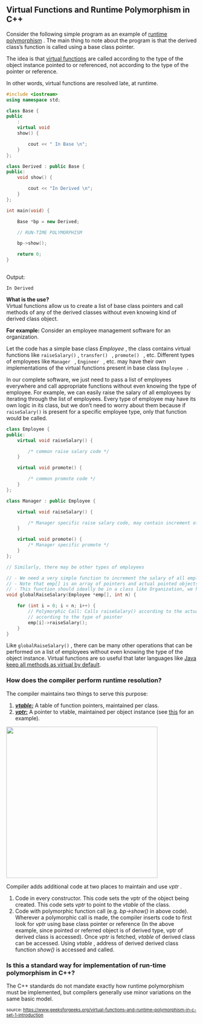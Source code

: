 ## Virtual Functions and Runtime Polymorphism in C++ 

Consider the following simple program as an example of [runtime
polymorphism](https://www.geeksforgeeks.org/polymorphism-in-c/) . The main thing to note about the
program is that the derived class’s function is called using a base class pointer.

The idea is that [virtual functions](01_virtual_functions.md) are called according to the type of the object instance pointed to or referenced, not according to the type of the pointer or reference.

In other words, virtual functions are resolved late, at runtime.

```cpp
#include <iostream>
using namespace std;

class Base {
public
    :
    virtual void
    show() {

        cout << " In Base \n";
    }
};

class Derived : public Base {
public:
    void show() {

        cout << "In Derived \n";
    }
};

int main(void) {

    Base *bp = new Derived;

    // RUN-TIME POLYMORPHISM

    bp->show();

    return 0;
}
    
```

Output:
```
In Derived
```
  
**What is the use?**  
Virtual functions allow us to create a list of base class pointers and call methods of any of the derived classes without even knowing kind of derived class object.

**For example:** Consider an employee management software for an organization.

Let the code has a simple base class *Employee* , the class contains virtual functions like `raiseSalary()` ,  `transfer() ` ,  `promote() ` , etc. Different types of employees like  `Manager ` ,  `Engineer ` , etc. may have their own implementations of the virtual functions present in base class  `Employee ` .

In our complete software, we just need to pass a list of employees everywhere and call appropriate
functions without even knowing the type of employee. For example, we can easily raise the salary of
all employees by iterating through the list of employees. Every type of employee may have its own
logic in its class, but we don’t need to worry about them because if `raiseSalary()` is present for
a specific employee type, only that function would be called.

```cpp 
class Employee {
public:
    virtual void raiseSalary() {

        /* common raise salary code */
    }

    virtual void promote() {

        /* common promote code */
    }
};

class Manager : public Employee {

    virtual void raiseSalary() {

        /* Manager specific raise salary code, may contain increment of manager specific incentives*/
    }

    virtual void promote() {
        /* Manager specific promote */
    }
};

// Similarly, there may be other types of employees

// - We need a very simple function to increment the salary of all employees
// - Note that emp[] is an array of pointers and actual pointed objects can be any type of employees.
// - This function should ideally be in a class like Organization, we have made it global to keep things simple
void globalRaiseSalary(Employee *emp[], int n) {

    for (int i = 0; i < n; i++) {
        // Polymorphic Call: Calls raiseSalary() according to the actual object, not
        // according to the type of pointer
        emp[i]->raiseSalary();
    }
}
```

Like `globalRaiseSalary()` , there can be many other operations that can be performed on a list of employees without even knowing the type of the object instance. Virtual functions are so useful that later languages like [Java keep all methods as virtual by default](https://www.geeksforgeeks.org/g-fact-43/).

### How does the compiler perform runtime resolution?

The compiler maintains two things to serve this purpose:

1.  [***vtable:***](http://en.wikipedia.org/wiki/Virtual_method_table) A table of function pointers, maintained per class.
2.  [***vptr:***](http://en.wikipedia.org/wiki/Virtual_method_table#Implementation) A pointer to vtable, maintained per object instance (see [this](http://geeksquiz.com/c-virtual-functions-question-12/) for an example).

<img src="https://cs.msutexas.edu/~griffin/zcloud/zcloud-files/VirtualFunctiongeeksgeeks.png" width="400">

Compiler adds additional code at two places to maintain and use *vptr* .

1. Code in every constructor. This code sets the vptr of the object being created. This code sets *vptr* to point to the *vtable* of the class.  
2. Code with polymorphic function call (e.g. *bp-\>show()* in above code). Wherever a polymorphic call is made, the compiler inserts code to first look for *vptr* using base class pointer or reference (In the above example, since pointed or referred object is of derived type, vptr of derived class is accessed). Once *vptr* is fetched, *vtable* of derived class can be accessed. Using *vtable* , address of derived derived class function *show()* is accessed and called.

### Is this a standard way for implementation of run-time polymorphism in C++?

The C++ standards do not mandate exactly how runtime polymorphism must be implemented, but compilers generally use minor variations on the same basic model.

<!-- [Quiz on Virtual Functions](http://quiz.geeksforgeeks.org/c-plus-plus/virtual-functions/) . -->

<sub>source: https://www.geeksforgeeks.org/virtual-functions-and-runtime-polymorphism-in-c-set-1-introduction</sub>